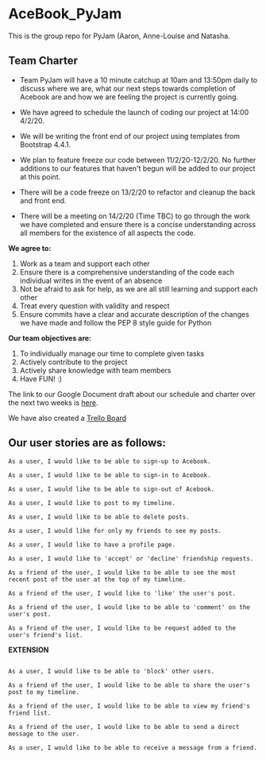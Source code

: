# AceBook_PyJam
This is the group repo for PyJam (Aaron, Anne-Louise and Natasha.

## Team Charter

* Team PyJam will have a 10 minute catchup at 10am and 13:50pm daily to discuss where we are, what our next steps towards completion of Acebook are and how we are feeling the project is currently going.

* We have agreed to schedule the launch of coding our project at 14:00 4/2/20.

* We will be writing the front end of our project using templates from Bootstrap 4.4.1.

* We plan to feature freeze our code between 11/2/20-12/2/20. No further additions to our features that haven't begun will be added to our project at this point.

* There will be a code freeze on 13/2/20 to refactor and cleanup the back and front end.

* There will be a meeting on 14/2/20 (Time TBC) to go through the work we have completed and ensure there is a concise understanding across all members for the existence of all aspects the code.

**We agree to:**

1. Work as a team and support each other
1. Ensure there is a comprehensive understanding of the code each individual writes in the event of an absence
1. Not be afraid to ask for help, as we are all still learning and support each other
1. Treat every question with validity and respect
1. Ensure commits have a clear and accurate description of the changes we have made and follow the PEP 8 style guide for Python

**Our team objectives are:**

1. To individually manage our time to complete given tasks
1. Actively contribute to the project
1. Actively share knowledge with team members
1. Have FUN! :) 

The link to our Google Document draft about our schedule and charter over the next two weeks is [here](https://docs.google.com/document/d/1bs191sPxBZepD59ME_mkhs3UzeBxyerlGzPqVGrG8dI/edit).

We have also created a [Trello Board](https://trello.com/b/Pen7p1yE/acebook-tasks)

## Our user stories are as follows:

```
As a user, I would like to be able to sign-up to Acebook.

As a user, I would like to be able to sign-in to Acebook.

As a user, I would like to be able to sign-out of Acebook.

As a user, I would like to post to my timeline.

As a user, I would like to be able to delete posts.

As a user, I would like for only my friends to see my posts.

As a user, I would like to have a profile page.

As a user, I would like to 'accept' or 'decline' friendship requests.

As a friend of the user, I would like to be able to see the most recent post of the user at the top of my timeline.

As a friend of the user, I would like to 'like' the user's post.

As a friend of the user, I would like to be able to 'comment' on the user's post.

As a friend of the user, I would like to be request added to the user's friend's list.

```

**EXTENSION**

```

As a user, I would like to be able to 'block' other users.

As a friend of the user, I would like to be able to share the user's post to my timeline.

As a friend of the user, I would like to be able to view my friend's friend list.

As a friend of the user, I would like to be able to send a direct message to the user.

As a user, I would like to be able to receive a message from a friend.

```
